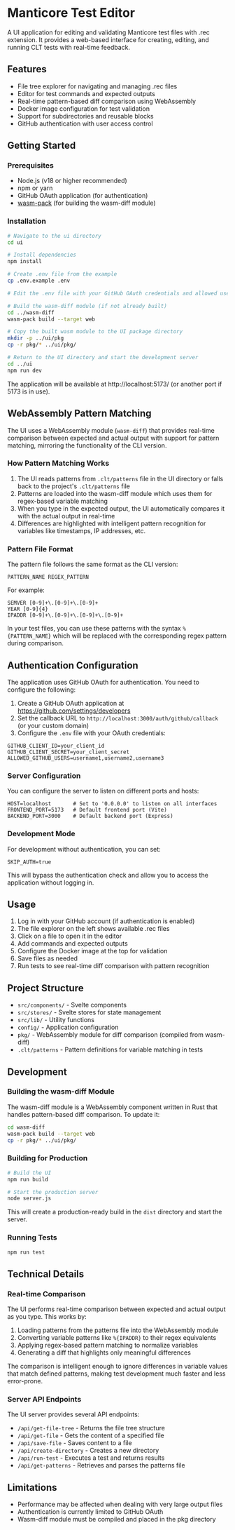 # Manticore Test Editor

A UI application for editing and validating Manticore test files with .rec extension. It provides a web-based interface for creating, editing, and running CLT tests with real-time feedback.

## Features

- File tree explorer for navigating and managing .rec files
- Editor for test commands and expected outputs
- Real-time pattern-based diff comparison using WebAssembly
- Docker image configuration for test validation
- Support for subdirectories and reusable blocks
- GitHub authentication with user access control

## Getting Started

### Prerequisites

- Node.js (v18 or higher recommended)
- npm or yarn
- GitHub OAuth application (for authentication)
- [wasm-pack](https://rustwasm.github.io/wasm-pack/installer/) (for building the wasm-diff module)

### Installation

```bash
# Navigate to the ui directory
cd ui

# Install dependencies
npm install

# Create .env file from the example
cp .env.example .env

# Edit the .env file with your GitHub OAuth credentials and allowed usernames

# Build the wasm-diff module (if not already built)
cd ../wasm-diff
wasm-pack build --target web

# Copy the built wasm module to the UI package directory
mkdir -p ../ui/pkg
cp -r pkg/* ../ui/pkg/

# Return to the UI directory and start the development server
cd ../ui
npm run dev
```

The application will be available at http://localhost:5173/ (or another port if 5173 is in use).

## WebAssembly Pattern Matching

The UI uses a WebAssembly module (`wasm-diff`) that provides real-time comparison between expected and actual output with support for pattern matching, mirroring the functionality of the CLI version.

### How Pattern Matching Works

1. The UI reads patterns from `.clt/patterns` file in the UI directory or falls back to the project's `.clt/patterns` file
2. Patterns are loaded into the wasm-diff module which uses them for regex-based variable matching
3. When you type in the expected output, the UI automatically compares it with the actual output in real-time
4. Differences are highlighted with intelligent pattern recognition for variables like timestamps, IP addresses, etc.

### Pattern File Format

The pattern file follows the same format as the CLI version:

```
PATTERN_NAME REGEX_PATTERN
```

For example:
```
SEMVER [0-9]+\.[0-9]+\.[0-9]+
YEAR [0-9]{4}
IPADDR [0-9]+\.[0-9]+\.[0-9]+\.[0-9]+
```

In your test files, you can use these patterns with the syntax `%{PATTERN_NAME}` which will be replaced with the corresponding regex pattern during comparison.

## Authentication Configuration

The application uses GitHub OAuth for authentication. You need to configure the following:

1. Create a GitHub OAuth application at https://github.com/settings/developers
2. Set the callback URL to `http://localhost:3000/auth/github/callback` (or your custom domain)
3. Configure the `.env` file with your OAuth credentials:

```
GITHUB_CLIENT_ID=your_client_id
GITHUB_CLIENT_SECRET=your_client_secret
ALLOWED_GITHUB_USERS=username1,username2,username3
```

### Server Configuration

You can configure the server to listen on different ports and hosts:

```
HOST=localhost       # Set to '0.0.0.0' to listen on all interfaces
FRONTEND_PORT=5173   # Default frontend port (Vite)
BACKEND_PORT=3000    # Default backend port (Express)
```

### Development Mode

For development without authentication, you can set:

```
SKIP_AUTH=true
```

This will bypass the authentication check and allow you to access the application without logging in.

## Usage

1. Log in with your GitHub account (if authentication is enabled)
2. The file explorer on the left shows available .rec files
3. Click on a file to open it in the editor
4. Add commands and expected outputs
5. Configure the Docker image at the top for validation
6. Save files as needed
7. Run tests to see real-time diff comparison with pattern recognition

## Project Structure

- `src/components/` - Svelte components
- `src/stores/` - Svelte stores for state management
- `src/lib/` - Utility functions
- `config/` - Application configuration
- `pkg/` - WebAssembly module for diff comparison (compiled from wasm-diff)
- `.clt/patterns` - Pattern definitions for variable matching in tests

## Development

### Building the wasm-diff Module

The wasm-diff module is a WebAssembly component written in Rust that handles pattern-based diff comparison. To update it:

```bash
cd wasm-diff
wasm-pack build --target web
cp -r pkg/* ../ui/pkg/
```

### Building for Production

```bash
# Build the UI
npm run build

# Start the production server
node server.js
```

This will create a production-ready build in the `dist` directory and start the server.

### Running Tests

```bash
npm run test
```

## Technical Details

### Real-time Comparison

The UI performs real-time comparison between expected and actual output as you type. This works by:

1. Loading patterns from the patterns file into the WebAssembly module
2. Converting variable patterns like `%{IPADDR}` to their regex equivalents
3. Applying regex-based pattern matching to normalize variables
4. Generating a diff that highlights only meaningful differences

The comparison is intelligent enough to ignore differences in variable values that match defined patterns, making test development much faster and less error-prone.

### Server API Endpoints

The UI server provides several API endpoints:

- `/api/get-file-tree` - Returns the file tree structure
- `/api/get-file` - Gets the content of a specified file
- `/api/save-file` - Saves content to a file
- `/api/create-directory` - Creates a new directory
- `/api/run-test` - Executes a test and returns results
- `/api/get-patterns` - Retrieves and parses the patterns file

## Limitations

- Performance may be affected when dealing with very large output files
- Authentication is currently limited to GitHub OAuth
- Wasm-diff module must be compiled and placed in the pkg directory